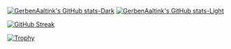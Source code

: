 [![GerbenAaltink's GitHub stats-Dark](https://github-readme-stats.vercel.app/api?username=GerbenAaltink&show_icons=true&hide=discussions_answered,issues,contribs&rank_icon=github&theme=dark#gh-dark-mode-only)](https://github.com/GerbenAaltink/github-readme-stats#gh-dark-mode-only)
[![GerbenAaltink's GitHub stats-Light](https://github-readme-stats.vercel.app/api?username=GerbenAaltink&show_icons=true&hide=discussions_answered,issues,contribs&rank_icon=github&theme=light#gh-light-mode-only)](https://github.com/GerbenAaltink/github-readme-stats#gh-light-mode-only)

[![GitHub Streak](https://github-readme-streak-stats-git-main-davids-projects-ad77adcc.vercel.app?user=GerbenAaltink)](https://git.io/streak-stats)

[![Trophy](https://github-profile-trophy.vercel.app/?username=GerbenAaltink&theme=onedark)](https://github.com/GerbenAaltink/github-profile-trophy)
